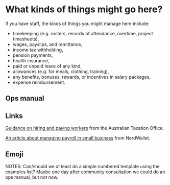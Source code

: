 # What kinds of things might go here?

If you have staff, the kinds of things you might manage here include:

- timekeeping (e.g. rosters, records of attendance, overtime, project timesheets),
- wages, payslips, and remittance,
- income tax withholding,
- pension payments,
- health insurance,
- paid or unpaid leave of any kind,
- allowances (e.g. for meals, clothing, training),
- any benefits, bonuses, rewards, or incentives in salary packages,
- expense reimbursement.

## Ops manual

## Links

[Guidance on hiring and paying workers](https://www.ato.gov.au/businesses-and-organisations/hiring-and-paying-your-workers) from the Australian Taxation Office.

[An article about managing payroll in small business](https://www.nerdwallet.com/article/small-business/how-to-manage-payroll-for-your-small-business) from NerdWallet.

## Emoji

NOTES:
Can/should we at least do a simple numbered template using the examples list?
Maybe one day after community consultation we could do an ops manual, but not now.

